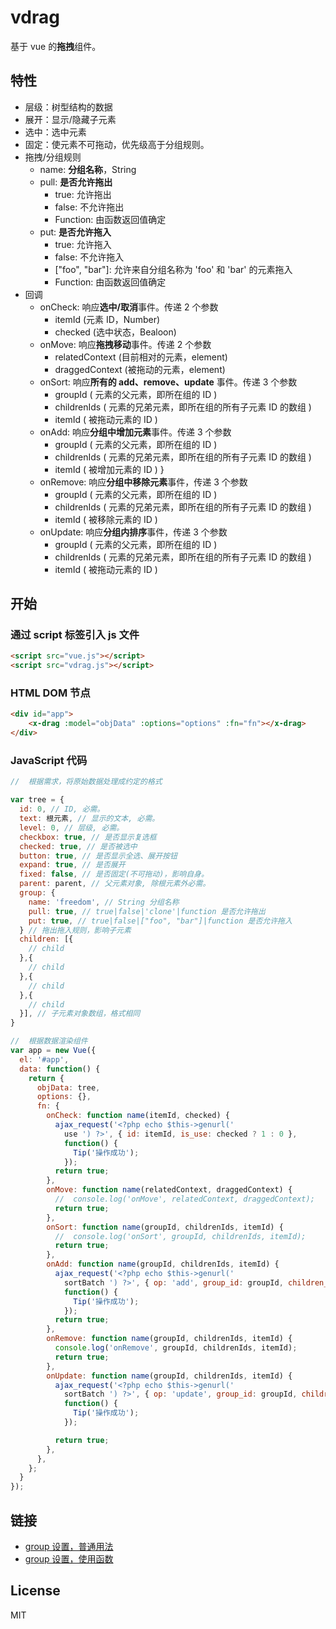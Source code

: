 # vdrag

基于 vue 的**拖拽**组件。

## 特性

- 层级：树型结构的数据
- 展开：显示/隐藏子元素
- 选中：选中元素
- 固定：使元素不可拖动，优先级高于分组规则。
- 拖拽/分组规则
  - name: **分组名称**，String
  - pull: **是否允许拖出**
    - true: 允许拖出
    - false: 不允许拖出
    - Function: 由函数返回值确定
  - put: **是否允许拖入**
    - true: 允许拖入
    - false: 不允许拖入
    - ["foo", "bar"]: 允许来自分组名称为 'foo' 和 'bar' 的元素拖入
    - Function: 由函数返回值确定
- 回调
  - onCheck: 响应**选中/取消**事件。传递 2 个参数
    - itemId (元素 ID，Number)
    - checked (选中状态，Bealoon)
  - onMove: 响应**拖拽移动**事件。传递 2 个参数
    - relatedContext (目前相对的元素，element)
    - draggedContext (被拖动的元素，element)
  - onSort: 响应**所有的 add、remove、update** 事件。传递 3 个参数
    - groupId ( 元素的父元素，即所在组的 ID )
    - childrenIds ( 元素的兄弟元素，即所在组的所有子元素 ID 的数组 )
    - itemId ( 被拖动元素的 ID )
  - onAdd: 响应**分组中增加元素**事件。传递 3 个参数
    - groupId ( 元素的父元素，即所在组的 ID )
    - childrenIds ( 元素的兄弟元素，即所在组的所有子元素 ID 的数组 )
    - itemId ( 被增加元素的 ID ) }
  - onRemove: 响应**分组中移除元素**事件，传递 3 个参数
    - groupId ( 元素的父元素，即所在组的 ID )
    - childrenIds ( 元素的兄弟元素，即所在组的所有子元素 ID 的数组 )
    - itemId ( 被移除元素的 ID )
  - onUpdate: 响应**分组内排序**事件，传递 3 个参数
    - groupId ( 元素的父元素，即所在组的 ID )
    - childrenIds ( 元素的兄弟元素，即所在组的所有子元素 ID 的数组 )
    - itemId ( 被拖动元素的 ID )

## 开始

### 通过 script 标签引入 js 文件

```html
<script src="vue.js"></script>
<script src="vdrag.js"></script>
```

### HTML DOM 节点

```html
<div id="app">
    <x-drag :model="objData" :options="options" :fn="fn"></x-drag>
</div>
```

### JavaScript 代码

```javascript
//  根据需求，将原始数据处理成约定的格式

var tree = {
  id: 0, // ID, 必需。
  text: 根元素, // 显示的文本, 必需。
  level: 0, // 层级, 必需。
  checkbox: true, // 是否显示复选框
  checked: true, // 是否被选中
  button: true, // 是否显示全选、展开按钮
  expand: true, // 是否展开
  fixed: false, // 是否固定(不可拖动)，影响自身。
  parent: parent, // 父元素对象, 除根元素外必需。
  group: {
    name: 'freedom', // String 分组名称
    pull: true, // true|false|'clone'|function 是否允许拖出
    put: true, // true|false|["foo", "bar"]|function 是否允许拖入
  } // 拖出拖入规则，影响子元素
  children: [{
    // child
  },{
    // child
  },{
    // child
  },{
    // child
  }], // 子元素对象数组，格式相同
}

//  根据数据渲染组件
var app = new Vue({
  el: '#app',
  data: function() {
    return {
      objData: tree,
      options: {},
      fn: {
        onCheck: function name(itemId, checked) {
          ajax_request('<?php echo $this->genurl('
            use ') ?>', { id: itemId, is_use: checked ? 1 : 0 },
            function() {
              Tip('操作成功');
            });
          return true;
        },
        onMove: function name(relatedContext, draggedContext) {
          //  console.log('onMove', relatedContext, draggedContext);
          return true;
        },
        onSort: function name(groupId, childrenIds, itemId) {
          //  console.log('onSort', groupId, childrenIds, itemId);
          return true;
        },
        onAdd: function name(groupId, childrenIds, itemId) {
          ajax_request('<?php echo $this->genurl('
            sortBatch ') ?>', { op: 'add', group_id: groupId, children_ids: childrenIds.join(','), item_id: itemId },
            function() {
              Tip('操作成功');
            });
          return true;
        },
        onRemove: function name(groupId, childrenIds, itemId) {
          console.log('onRemove', groupId, childrenIds, itemId);
          return true;
        },
        onUpdate: function name(groupId, childrenIds, itemId) {
          ajax_request('<?php echo $this->genurl('
            sortBatch ') ?>', { op: 'update', group_id: groupId, children_ids: childrenIds.join(','), item_id: itemId },
            function() {
              Tip('操作成功');
            });

          return true;
        },
      },
    };
  }
});
```

## 链接

- [group 设置，普通用法](http://jsbin.com/naduvo/edit?js,output)
- [group 设置，使用函数](http://jsbin.com/rusuvot/edit?js,output)

## License

MIT

